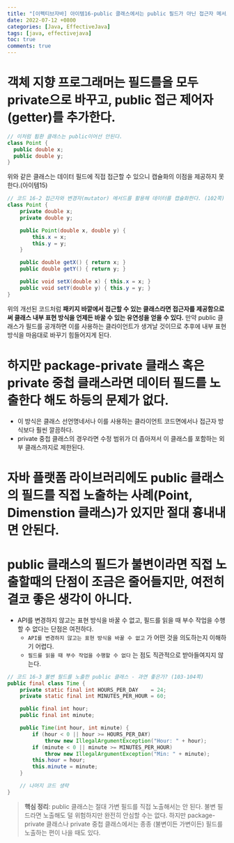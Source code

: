 ```yaml
---
title: "[이펙티브자바] 아이템16-public 클래스에서는 public 필드가 아닌 접근자 메서드를 사용하라"
date: 2022-07-12 +0800
categories: [Java, EffectiveJava]
tags: [java, effectivejava]
toc: true
comments: true
---
```


# 객체 지향 프로그래머는 필드를을 모두 private으로 바꾸고, public 접근 제어자(getter)를 추가한다.

```java
// 이처럼 툅환 클래스는 public이어선 안된다.
class Point {
  public double x;
  public double y;
}
```

위와 같은 클래스는 데이터 필드에 직접 접근할 수 있으니 캡슐화의 이점을 제공하지 못한다.(아이템15)

```java
// 코드 16-2 접근자와 변경자(mutator) 메서드를 활용해 데이터를 캡슐화한다. (102쪽)
class Point {
    private double x;
    private double y;

    public Point(double x, double y) {
        this.x = x;
        this.y = y;
    }

    public double getX() { return x; }
    public double getY() { return y; }

    public void setX(double x) { this.x = x; }
    public void setY(double y) { this.y = y; }
}
```

위의 개선된 코드처럼 <b>패키지 바깥에서 접근할 수 있는 클래스라면 접근자를 제공함으로써 클래스 내부 표현 방식을 언제든 바꿀 수 있는 유연성을 얻을 수 있다.</b> 만약 public 클래스가 필드를 공개하면 이를 사용하는 클라이언트가 생겨날 것이므로 추후에 내부 표현 방식을 마음대로 바꾸기 힘들어지게 된다.


# 하지만 package-private 클래스 혹은 private 중첩 클래스라면 데이터 필드를 노출한다 해도 하등의 문제가 없다.
- 이 방식은 클래스 선언명네서나 이를 사용하는 클라이언트 코드면에서나 접근자 방식보다 훨씬 깔끔하다.
- private 중첩 클래스의 경우라면 수정 범위가 더 좁아져서 이 클래스를 포함하는 외부 클래스까지로 제한된다.

# 자바 플랫폼 라이브러리에도 public 클래스의 필드를 직접 노출하는 사례(Point, Dimenstion 클래스)가 있지만 절대 흉내내면 안된다.

# public 클래스의 필드가 불변이라면 직접 노출할때의 단점이 조금은 줄어들지만, 여전히 결코 좋은 생각이 아니다.
- API를 변경하지 않고는 표현 방식을 바꿀 수 없고, 필드를 읽을 때 부수 작업을 수행할 수 없다는 단점은 여전하다.
  - `API를 변경하지 않고는 표현 방식을 바꿀 수 없고` 가 어떤 것을 의도하는지 이해하기 어렵다.
  - `필드를 읽을 때 부수 작업을 수행할 수 없다` 는 점도 직관적으로 받아들여지지 않는다.

```java
// 코드 16-3 불변 필드를 노출한 public 클래스 - 과연 좋은가? (103-104쪽)
public final class Time {
    private static final int HOURS_PER_DAY    = 24;
    private static final int MINUTES_PER_HOUR = 60;

    public final int hour;
    public final int minute;

    public Time(int hour, int minute) {
        if (hour < 0 || hour >= HOURS_PER_DAY)
            throw new IllegalArgumentException("Hour: " + hour);
        if (minute < 0 || minute >= MINUTES_PER_HOUR)
            throw new IllegalArgumentException("Min: " + minute);
        this.hour = hour;
        this.minute = minute;
    }

    // 나머지 코드 생략
}
```

> **핵심 정리**: public 클래스는 절대 가변 필드를 직접 노출해서는 안 된다. 불변 필드라면 노출해도 덜 위험하지만 완전히 안심할 수는 없다. 하지만 package-private 클래스나 private 중첩 클래스에서는 종종 (불변이든 가변이든) 필드를 노출하는 편이 나을 때도 있다.
